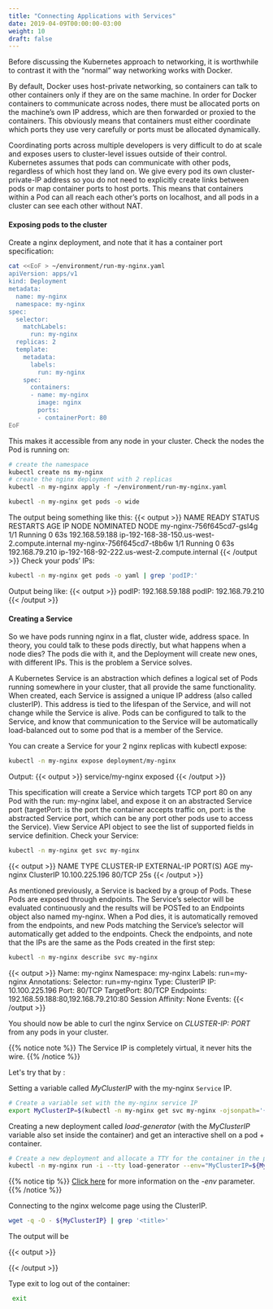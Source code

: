 ```yaml
---
title: "Connecting Applications with Services"
date: 2019-04-09T00:00:00-03:00
weight: 10
draft: false
---
```


Before discussing the Kubernetes approach to networking, it is worthwhile to contrast it with the “normal” way networking works with Docker.

By default, Docker uses host-private networking, so containers can talk to other containers only if they are on the same machine. In order for Docker containers to communicate across nodes, there must be allocated ports on the machine’s own IP address, which are then forwarded or proxied to the containers. This obviously means that containers must either coordinate which ports they use very carefully or ports must be allocated dynamically.

Coordinating ports across multiple developers is very difficult to do at scale and exposes users to cluster-level issues outside of their control. Kubernetes assumes that pods can communicate with other pods, regardless of which host they land on. We give every pod its own cluster-private-IP address so you do not need to explicitly create links between pods or map container ports to host ports. This means that containers within a Pod can all reach each other’s ports on localhost, and all pods in a cluster can see each other without NAT.

#### Exposing pods to the cluster


Create a nginx deployment, and note that it has a container port specification:

```bash
cat <<EoF > ~/environment/run-my-nginx.yaml
apiVersion: apps/v1
kind: Deployment
metadata:
  name: my-nginx
  namespace: my-nginx
spec:
  selector:
    matchLabels:
      run: my-nginx
  replicas: 2
  template:
    metadata:
      labels:
        run: my-nginx
    spec:
      containers:
      - name: my-nginx
        image: nginx
        ports:
        - containerPort: 80
EoF
```

This makes it accessible from any node in your cluster. Check the nodes the Pod is running on:

```bash
# create the namespace
kubectl create ns my-nginx
# create the nginx deployment with 2 replicas
kubectl -n my-nginx apply -f ~/environment/run-my-nginx.yaml

kubectl -n my-nginx get pods -o wide
```

The output being something like this:
{{< output >}}
NAME                        READY     STATUS    RESTARTS   AGE       IP               NODE                                           NOMINATED NODE
my-nginx-756f645cd7-gsl4g   1/1       Running   0          63s       192.168.59.188   ip-192-168-38-150.us-west-2.compute.internal   <none>
my-nginx-756f645cd7-t8b6w   1/1       Running   0          63s       192.168.79.210   ip-192-168-92-222.us-west-2.compute.internal   <none>
{{< /output >}}
Check your pods’ IPs:

```bash
kubectl -n my-nginx get pods -o yaml | grep 'podIP:'
```

Output being like:
{{< output >}}
    podIP: 192.168.59.188
    podIP: 192.168.79.210
{{< /output >}}

#### Creating a Service

So we have pods running nginx in a flat, cluster wide, address space. In theory, you could talk to these pods directly, but what happens when a node dies? The pods die with it, and the Deployment will create new ones, with different IPs. This is the problem a Service solves.

A Kubernetes Service is an abstraction which defines a logical set of Pods running somewhere in your cluster, that all provide the same functionality. When created, each Service is assigned a unique IP address (also called clusterIP). This address is tied to the lifespan of the Service, and will not change while the Service is alive. Pods can be configured to talk to the Service, and know that communication to the Service will be automatically load-balanced out to some pod that is a member of the Service.

You can create a Service for your 2 nginx replicas with kubectl expose:

```bash
kubectl -n my-nginx expose deployment/my-nginx
```

Output:
{{< output >}}
service/my-nginx exposed
{{< /output >}}

This specification will create a Service which targets TCP port 80 on any Pod with the run: my-nginx label, and expose it on an abstracted Service port (targetPort: is the port the container accepts traffic on, port: is the abstracted Service port, which can be any port other pods use to access the Service). View Service API object to see the list of supported fields in service definition. Check your Service:

```bash
kubectl -n my-nginx get svc my-nginx
```

{{< output >}}
NAME       TYPE        CLUSTER-IP       EXTERNAL-IP   PORT(S)   AGE
my-nginx   ClusterIP   10.100.225.196   <none>        80/TCP    25s
{{< /output >}}

As mentioned previously, a Service is backed by a group of Pods. These Pods are exposed through endpoints. The Service’s selector will be evaluated continuously and the results will be POSTed to an Endpoints object also named my-nginx. When a Pod dies, it is automatically removed from the endpoints, and new Pods matching the Service’s selector will automatically get added to the endpoints. Check the endpoints, and note that the IPs are the same as the Pods created in the first step:

```bash
kubectl -n my-nginx describe svc my-nginx
```

{{< output >}}
Name:              my-nginx
Namespace:         my-nginx
Labels:            run=my-nginx
Annotations:       <none>
Selector:          run=my-nginx
Type:              ClusterIP
IP:                10.100.225.196
Port:              <unset>  80/TCP
TargetPort:        80/TCP
Endpoints:         192.168.59.188:80,192.168.79.210:80
Session Affinity:  None
Events:            <none>
{{< /output >}}

You should now be able to curl the nginx Service on _CLUSTER-IP: PORT_ from any pods in your cluster.

{{% notice note %}}
The Service IP is completely virtual, it never hits the wire.
{{% /notice %}}

Let's try that by :

Setting a variable called _MyClusterIP_ with the my-nginx `Service` IP.

```bash
# Create a variable set with the my-nginx service IP
export MyClusterIP=$(kubectl -n my-nginx get svc my-nginx -ojsonpath='{.spec.clusterIP}')
```

Creating a new deployment called _load-generator_ (with the _MyClusterIP_ variable also set inside the container) and get an interactive shell on a pod + container.

```bash
# Create a new deployment and allocate a TTY for the container in the pod
kubectl -n my-nginx run -i --tty load-generator --env="MyClusterIP=${MyClusterIP}" --image=busybox /bin/sh
```

{{% notice tip %}}
[Click here](https://kubernetes.io/docs/reference/generated/kubectl/kubectl-commands#-em-env-em-) for more information on the _-env_ parameter.
{{% /notice %}}

Connecting to the nginx welcome page using the ClusterIP.

```bash
wget -q -O - ${MyClusterIP} | grep '<title>'
```

The output will be

{{< output >}}
<title>Welcome to nginx!</title>
{{< /output >}}

Type exit to log out of the container:

```bash
 exit
```
